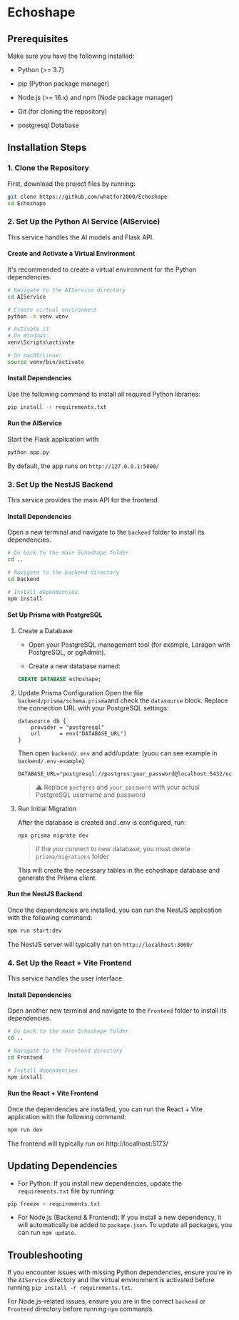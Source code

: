 # Echoshape
## Prerequisites
Make sure you have the following installed:

- Python (>= 3.7)

- pip (Python package manager)

- Node.js (>= 16.x) and npm (Node package manager)

- Git (for cloning the repository)

- postgresql Database

## Installation Steps
### 1. Clone the Repository
First, download the project files by running:

```bash
git clone https://github.com/whatfor2000/Echoshape
cd Echoshape
```
### 2. Set Up the Python AI Service (AIService)
This service handles the AI models and Flask API.

#### Create and Activate a Virtual Environment
It's recommended to create a virtual environment for the Python dependencies.

```Bash
# Navigate to the AIService directory
cd AIService

# Create virtual environment
python -m venv venv

# Activate it
# On Windows:
venv\Scripts\activate

# On macOS/Linux:
source venv/bin/activate
```
#### Install Dependencies
Use the following command to install all required Python libraries:
```Bash
pip install -r requirements.txt
```
#### Run the AIService
Start the Flask application with:

```Bash
python app.py
```
By default, the app runs on ```http://127.0.0.1:5000/```

### 3. Set Up the NestJS Backend
This service provides the main API for the frontend.

#### Install Dependencies
Open a new terminal and navigate to the ```backend``` folder to install its dependencies.

```Bash
# Go back to the main Echoshape folder
cd ..

# Navigate to the backend directory
cd backend

# Install dependencies
npm install
```


#### Set Up Prisma with PostgreSQL
1. Create a Database

   - Open your PostgreSQL management tool (for example, Laragon with PostgreSQL, or pgAdmin).

   - Create a new database named:
    ```sql
    CREATE DATABASE echoshape;
    ```
2. Update Prisma Configuration
    Open the file ```backend/prisma/schema.prisma```and check the ```datasource``` block.
    Replace the connection URL with your PostgreSQL settings:
    ```prisma
    datasource db {
        provider = "postgresql"
        url      = env("DATABASE_URL")
    }
    ```
    Then open ```backend/.env``` and add/update: (yuou can see example in `backend/.env-example`)
    ```env
    DATABASE_URL="postgresql://postgres:your_password@localhost:5432/echoshape"
    ```
    >⚠️ Replace ```postgres``` and ```your_password``` with your actual PostgreSQL username and password
3. Run Initial Migration

    After the database is created and .env is configured, run:
    ```
    npx prisma migrate dev 
    ```
    > if the you connect to new database, you must delete `prisma/migrations` folder

    This will create the necessary tables in the echoshape database and generate the Prisma client.

#### Run the NestJS Backend
Once the dependencies are installed, you can run the NestJS application with the following command:

```Bash
npm run start:dev
```
The NestJS server will typically run on ```http://localhost:3000/```

### 4. Set Up the React + Vite Frontend
This service handles the user interface.

#### Install Dependencies
Open another new terminal and navigate to the ```Frontend``` folder to install its dependencies.

```Bash
# Go back to the main Echoshape folder
cd ..

# Navigate to the Frontend directory
cd Frontend

# Install dependencies
npm install
```
#### Run the React + Vite Frontend
Once the dependencies are installed, you can run the React + Vite application with the following command:

```Bash
npm run dev
```
The frontend will typically run on http://localhost:5173/

## Updating Dependencies
- For Python: If you install new dependencies, update the ```requirements.txt``` file by running:

```Bash
pip freeze > requirements.txt
```
- For Node.js (Backend & Frontend): If you install a new dependency, it will automatically be added to ```package.json```. To update all packages, you can run ```npm update```.

## Troubleshooting
If you encounter issues with missing Python dependencies, ensure you're in the ```AIService``` directory and the virtual environment is activated before running ```pip install -r requirements.txt```.

For Node.js-related issues, ensure you are in the correct ```backend``` or ```Frontend``` directory before running ```npm``` commands.